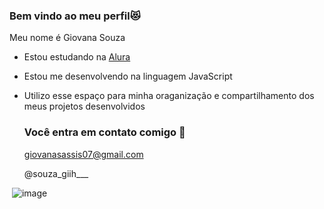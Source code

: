 ### Bem vindo ao meu perfil😻

Meu nome é Giovana Souza

- Estou estudando na [Alura](https://www.alura.com.br)
- Estou me desenvolvendo na linguagem JavaScript
- Utilizo esse espaço para minha oraganização e compartilhamento dos meus projetos desenvolvidos

  ### Você entra em contato comigo 📧

  giovanasassis07@gmail.com

  @souza_giih___

![]()
 ![image](https://github.com/giovanaRollo2d/giovanaRollo2d/assets/169807422/544afe2a-b205-4504-9297-1a9fbfd98852)
 
  
